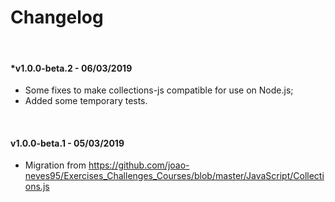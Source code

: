 ﻿# Changelog

&nbsp;

#### *v1.0.0-beta.2 - 06/03/2019

  - Some fixes to make collections-js compatible for use on Node.js;
  - Added some temporary tests.

&nbsp;

#### v1.0.0-beta.1 - 05/03/2019

  - Migration from https://github.com/joao-neves95/Exercises_Challenges_Courses/blob/master/JavaScript/Collections.js
